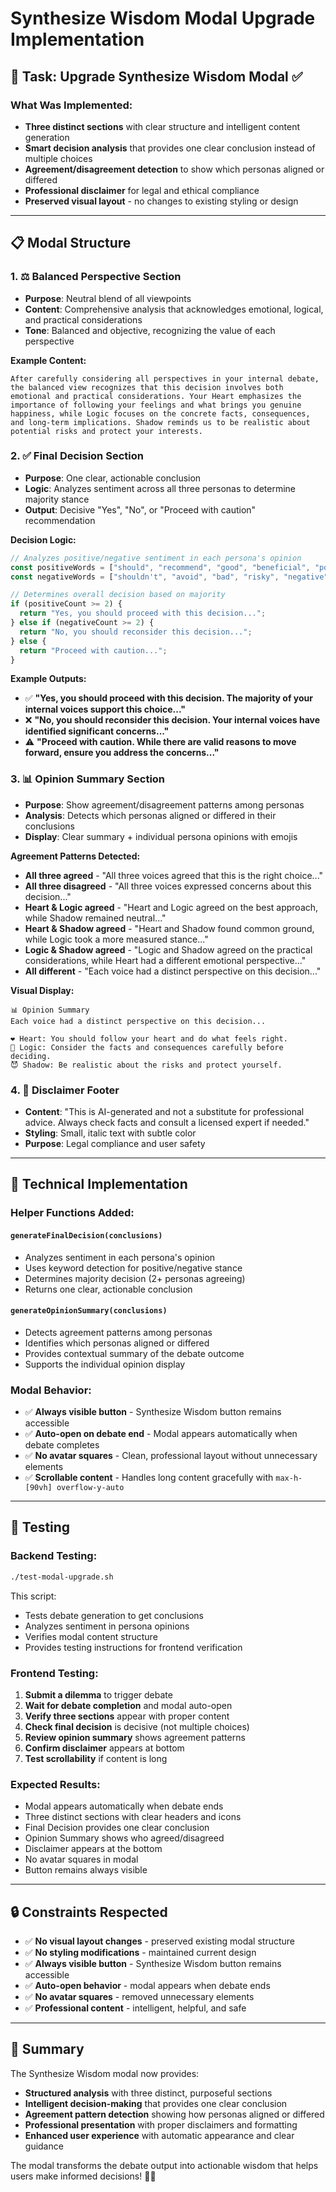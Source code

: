 # Synthesize Wisdom Modal Upgrade Implementation

## 🧠 Task: Upgrade Synthesize Wisdom Modal ✅

### **What Was Implemented:**
- **Three distinct sections** with clear structure and intelligent content generation
- **Smart decision analysis** that provides one clear conclusion instead of multiple choices
- **Agreement/disagreement detection** to show which personas aligned or differed
- **Professional disclaimer** for legal and ethical compliance
- **Preserved visual layout** - no changes to existing styling or design

---

## 📋 Modal Structure

### **1. ⚖️ Balanced Perspective Section**
- **Purpose**: Neutral blend of all viewpoints
- **Content**: Comprehensive analysis that acknowledges emotional, logical, and practical considerations
- **Tone**: Balanced and objective, recognizing the value of each perspective

**Example Content:**
```
After carefully considering all perspectives in your internal debate, the balanced view recognizes that this decision involves both emotional and practical considerations. Your Heart emphasizes the importance of following your feelings and what brings you genuine happiness, while Logic focuses on the concrete facts, consequences, and long-term implications. Shadow reminds us to be realistic about potential risks and protect your interests.
```

### **2. ✅ Final Decision Section**
- **Purpose**: One clear, actionable conclusion
- **Logic**: Analyzes sentiment across all three personas to determine majority stance
- **Output**: Decisive "Yes", "No", or "Proceed with caution" recommendation

**Decision Logic:**
```javascript
// Analyzes positive/negative sentiment in each persona's opinion
const positiveWords = ["should", "recommend", "good", "beneficial", "positive", "proceed", "go ahead", "yes"];
const negativeWords = ["shouldn't", "avoid", "bad", "risky", "negative", "don't", "no", "reconsider"];

// Determines overall decision based on majority
if (positiveCount >= 2) {
  return "Yes, you should proceed with this decision...";
} else if (negativeCount >= 2) {
  return "No, you should reconsider this decision...";
} else {
  return "Proceed with caution...";
}
```

**Example Outputs:**
- ✅ **"Yes, you should proceed with this decision. The majority of your internal voices support this choice..."**
- ❌ **"No, you should reconsider this decision. Your internal voices have identified significant concerns..."**
- ⚠️ **"Proceed with caution. While there are valid reasons to move forward, ensure you address the concerns..."**

### **3. 📊 Opinion Summary Section**
- **Purpose**: Show agreement/disagreement patterns among personas
- **Analysis**: Detects which personas aligned or differed in their conclusions
- **Display**: Clear summary + individual persona opinions with emojis

**Agreement Patterns Detected:**
- **All three agreed** - "All three voices agreed that this is the right choice..."
- **All three disagreed** - "All three voices expressed concerns about this decision..."
- **Heart & Logic agreed** - "Heart and Logic agreed on the best approach, while Shadow remained neutral..."
- **Heart & Shadow agreed** - "Heart and Shadow found common ground, while Logic took a more measured stance..."
- **Logic & Shadow agreed** - "Logic and Shadow agreed on the practical considerations, while Heart had a different emotional perspective..."
- **All different** - "Each voice had a distinct perspective on this decision..."

**Visual Display:**
```
📊 Opinion Summary
Each voice had a distinct perspective on this decision...

❤️ Heart: You should follow your heart and do what feels right.
🧠 Logic: Consider the facts and consequences carefully before deciding.
😈 Shadow: Be realistic about the risks and protect yourself.
```

### **4. 📝 Disclaimer Footer**
- **Content**: "This is AI-generated and not a substitute for professional advice. Always check facts and consult a licensed expert if needed."
- **Styling**: Small, italic text with subtle color
- **Purpose**: Legal compliance and user safety

---

## 🔧 Technical Implementation

### **Helper Functions Added:**

#### **`generateFinalDecision(conclusions)`**
- Analyzes sentiment in each persona's opinion
- Uses keyword detection for positive/negative stance
- Determines majority decision (2+ personas agreeing)
- Returns one clear, actionable conclusion

#### **`generateOpinionSummary(conclusions)`**
- Detects agreement patterns among personas
- Identifies which personas aligned or differed
- Provides contextual summary of the debate outcome
- Supports the individual opinion display

### **Modal Behavior:**
- ✅ **Always visible button** - Synthesize Wisdom button remains accessible
- ✅ **Auto-open on debate end** - Modal appears automatically when debate completes
- ✅ **No avatar squares** - Clean, professional layout without unnecessary elements
- ✅ **Scrollable content** - Handles long content gracefully with `max-h-[90vh] overflow-y-auto`

---

## 🧪 Testing

### **Backend Testing:**
```bash
./test-modal-upgrade.sh
```

This script:
- Tests debate generation to get conclusions
- Analyzes sentiment in persona opinions
- Verifies modal content structure
- Provides testing instructions for frontend verification

### **Frontend Testing:**
1. **Submit a dilemma** to trigger debate
2. **Wait for debate completion** and modal auto-open
3. **Verify three sections** appear with proper content
4. **Check final decision** is decisive (not multiple choices)
5. **Review opinion summary** shows agreement patterns
6. **Confirm disclaimer** appears at bottom
7. **Test scrollability** if content is long

### **Expected Results:**
- Modal appears automatically when debate ends
- Three distinct sections with clear headers and icons
- Final Decision provides one clear conclusion
- Opinion Summary shows who agreed/disagreed
- Disclaimer appears at the bottom
- No avatar squares in modal
- Button remains always visible

---

## 🔒 Constraints Respected

- ✅ **No visual layout changes** - preserved existing modal structure
- ✅ **No styling modifications** - maintained current design
- ✅ **Always visible button** - Synthesize Wisdom button remains accessible
- ✅ **Auto-open behavior** - modal appears when debate ends
- ✅ **No avatar squares** - removed unnecessary elements
- ✅ **Professional content** - intelligent, helpful, and safe

---

## 🎯 Summary

The Synthesize Wisdom modal now provides:
- **Structured analysis** with three distinct, purposeful sections
- **Intelligent decision-making** that provides one clear conclusion
- **Agreement pattern detection** showing how personas aligned or differed
- **Professional presentation** with proper disclaimers and formatting
- **Enhanced user experience** with automatic appearance and clear guidance

The modal transforms the debate output into actionable wisdom that helps users make informed decisions! 🧠✨ 